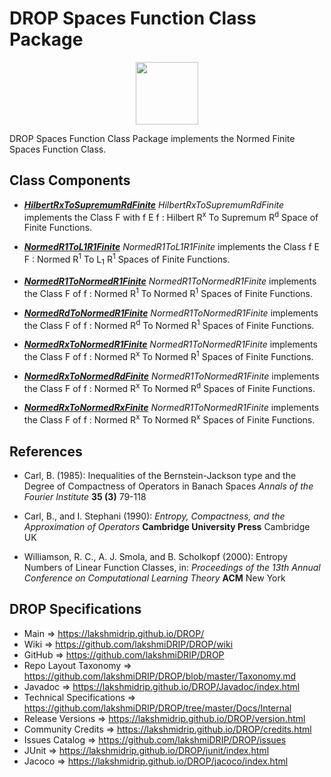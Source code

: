 # DROP Spaces Function Class Package

<p align="center"><img src="https://github.com/lakshmiDRIP/DROP/blob/master/DRIP_Logo.gif?raw=true" width="100"></p>

DROP Spaces Function Class Package implements the Normed Finite Spaces Function Class.


## Class Components

 * [***HilbertRxToSupremumRdFinite***](https://github.com/lakshmiDRIP/DROP/tree/master/src/main/java/org/drip/spaces/functionclass/HilbertRxToSupremumRdFinite.java)
 <i>HilbertRxToSupremumRdFinite</i> implements the Class F with f E f : Hilbert R<sup>x</sup> To Supremum
 R<sup>d</sup> Space of Finite Functions.

 * [***NormedR1ToL1R1Finite***](https://github.com/lakshmiDRIP/DROP/tree/master/src/main/java/org/drip/spaces/functionclass/NormedR1ToL1R1Finite.java)
 <i>NormedR1ToL1R1Finite</i> implements the Class f E F : Normed R<sup>1</sup> To L<sub>1</sub> R<sup>1</sup>
 Spaces of Finite Functions.

 * [***NormedR1ToNormedR1Finite***](https://github.com/lakshmiDRIP/DROP/tree/master/src/main/java/org/drip/spaces/functionclass/NormedR1ToNormedR1Finite.java)
 <i>NormedR1ToNormedR1Finite</i> implements the Class F of f : Normed R<sup>1</sup> To Normed R<sup>1</sup>
 Spaces of Finite Functions.

 * [***NormedRdToNormedR1Finite***](https://github.com/lakshmiDRIP/DROP/tree/master/src/main/java/org/drip/spaces/functionclass/NormedRdToNormedR1Finite.java)
 <i>NormedR1ToNormedR1Finite</i> implements the Class F of f : Normed R<sup>d</sup> To Normed R<sup>1</sup>
 Spaces of Finite Functions.

 * [***NormedRxToNormedR1Finite***](https://github.com/lakshmiDRIP/DROP/tree/master/src/main/java/org/drip/spaces/functionclass/NormedRxToNormedR1Finite.java)
 <i>NormedR1ToNormedR1Finite</i> implements the Class F of f : Normed R<sup>x</sup> To Normed R<sup>1</sup>
 Spaces of Finite Functions.

 * [***NormedRxToNormedRdFinite***](https://github.com/lakshmiDRIP/DROP/tree/master/src/main/java/org/drip/spaces/functionclass/NormedRxToNormedRdFinite.java)
 <i>NormedR1ToNormedR1Finite</i> implements the Class F of f : Normed R<sup>x</sup> To Normed R<sup>d</sup>
 Spaces of Finite Functions.

 * [***NormedRxToNormedRxFinite***](https://github.com/lakshmiDRIP/DROP/tree/master/src/main/java/org/drip/spaces/functionclass/NormedRxToNormedRxFinite.java)
 <i>NormedR1ToNormedR1Finite</i> implements the Class F of f : Normed R<sup>x</sup> To Normed R<sup>x</sup>
 Spaces of Finite Functions.


## References

 * Carl, B. (1985): Inequalities of the Bernstein-Jackson type and the Degree of Compactness of Operators in
 	Banach Spaces <i>Annals of the Fourier Institute</i> <b>35 (3)</b> 79-118

 * Carl, B., and I. Stephani (1990): <i>Entropy, Compactness, and the Approximation of Operators</i>
 	<b>Cambridge University Press</b> Cambridge UK

 * Williamson, R. C., A. J. Smola, and B. Scholkopf (2000): Entropy Numbers of Linear Function Classes, in:
 	<i>Proceedings of the 13th Annual Conference on Computational Learning Theory</i> <b>ACM</b> New York


## DROP Specifications

 * Main                     => https://lakshmidrip.github.io/DROP/
 * Wiki                     => https://github.com/lakshmiDRIP/DROP/wiki
 * GitHub                   => https://github.com/lakshmiDRIP/DROP
 * Repo Layout Taxonomy     => https://github.com/lakshmiDRIP/DROP/blob/master/Taxonomy.md
 * Javadoc                  => https://lakshmidrip.github.io/DROP/Javadoc/index.html
 * Technical Specifications => https://github.com/lakshmiDRIP/DROP/tree/master/Docs/Internal
 * Release Versions         => https://lakshmidrip.github.io/DROP/version.html
 * Community Credits        => https://lakshmidrip.github.io/DROP/credits.html
 * Issues Catalog           => https://github.com/lakshmiDRIP/DROP/issues
 * JUnit                    => https://lakshmidrip.github.io/DROP/junit/index.html
 * Jacoco                   => https://lakshmidrip.github.io/DROP/jacoco/index.html
